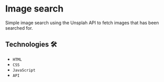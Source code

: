 # Image search
Simple image search using the Unsplah API to fetch images that has been searched for.

## Technologies 🛠️
* `HTML`
* `CSS`
* `JavaScript`
* `API`

